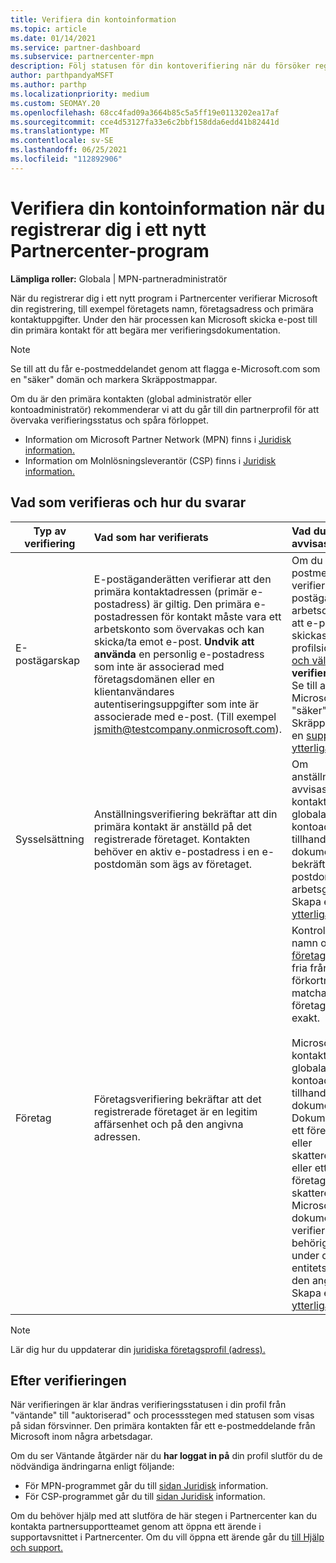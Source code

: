 ```yaml
---
title: Verifiera din kontoinformation
ms.topic: article
ms.date: 01/14/2021
ms.service: partner-dashboard
ms.subservice: partnercenter-mpn
description: Följ statusen för din kontoverifiering när du försöker registrera dig i ett nytt Partnercenter-program. Lär dig hur du tillhandahåller ytterligare information om det behövs.
author: parthpandyaMSFT
ms.author: parthp
ms.localizationpriority: medium
ms.custom: SEOMAY.20
ms.openlocfilehash: 68cc4fad09a3664b85c5a5ff19e0113202ea17af
ms.sourcegitcommit: cce4d53127fa33e6c2bbf158dda6edd41b82441d
ms.translationtype: MT
ms.contentlocale: sv-SE
ms.lasthandoff: 06/25/2021
ms.locfileid: "112892906"
---
```

# <a name="verify-your-account-information-when-you-enroll-in-a-new-partner-center-program"></a>Verifiera din kontoinformation när du registrerar dig i ett nytt Partnercenter-program

**Lämpliga roller:** Globala | MPN-partneradministratör

När du registrerar dig i ett nytt program i Partnercenter verifierar Microsoft din registrering, till exempel företagets namn, företagsadress och primära kontaktuppgifter. Under den här processen kan Microsoft skicka e-post till din primära kontakt för att begära mer verifieringsdokumentation.

>[!NOTE]
>Se till att du får e-postmeddelandet genom att flagga e-Microsoft.com som en "säker" domän och markera Skräppostmappar.

Om du är den primära kontakten (global administratör eller kontoadministratör) rekommenderar vi att du går till din partnerprofil för att övervaka verifieringsstatus och spåra förloppet.

- Information om Microsoft Partner Network (MPN) finns i [Juridisk information.](https://partner.microsoft.com/pcv/accountsettings/connectedpartnerprofile)
- Information om Molnlösningsleverantör (CSP) finns i [Juridisk information.](https://partner.microsoft.com/pcv/accountsettings/partnerprofile)


## <a name="what-is-verified-and-how-to-respond"></a>Vad som verifieras och hur du svarar

| **Typ av verifiering**   | **Vad som har verifierats**   | **Vad du kan göra om det avvisas**                                                                                        |
|----------------------------|:-----------------------------------|:-----------------------------------------------------------------------------------------------------|
| E-postägarskap            | E-postäganderätten verifierar att den primära kontaktadressen (primär e-postadress) är giltig. Den primära e-postadressen för kontakt måste vara ett arbetskonto som övervakas och kan skicka/ta emot e-post. **Undvik att använda** en personlig e-postadress som inte är associerad med företagsdomänen eller en klientanvändares autentiseringsuppgifter som inte är associerade med e-post. (Till exempel jsmith@testcompany.onmicrosoft.com). | Om du inte får e-postmeddelandet om verifiering av e-postägarskap inom en arbetsdag kan du begära att e-postmeddelandet skickas igen. Gå till din profilsida för [MPN eller](https://partner.microsoft.com/pcv/accountsettings/connectedpartnerprofile) [CSP och välj](https://partner.microsoft.com/pcv/accountsettings/partnerprofile) Skicka om **verifieringsmeddelandet.** Se till att flagga e-Microsoft.com som en "säker" domän och markera Skräppostmappar. Skapa en [supportbiljett för ytterligare hjälp.](https://partner.microsoft.com/dashboard/support/csp/servicerequests/create?stage=2&topicid=b818ac05-8091-44a0-f9b4-6bb008a1ef54)|
|Sysselsättning |Anställningsverifiering bekräftar att din primära kontakt är anställd på det registrerade företaget. Kontakten behöver en aktiv e-postadress i en e-postdomän som ägs av företaget.|Om anställningsverifieringen avvisas måste den primära kontakten (vanligtvis din globala administratör eller kontoadministratör) tillhandahålla dokumentation som bekräftar att kontaktens e-postdomän är under arbetsgivares ägarskap. Skapa en [supportbiljett för ytterligare hjälp.](https://partner.microsoft.com/dashboard/support/csp/servicerequests/create?stage=2&topicid=c34a5c81-a111-476d-11a4-81c808c37a6b) |
| Företag   | Företagsverifiering bekräftar att det registrerade företaget är en legitim affärsenhet och på den angivna adressen. | Kontrollera att företagets namn och adress i [företagsprofilen Juridiskt är](https://partner.microsoft.com/pcv/accountsettings/connectedpartnerprofile) fria från stavfel och förkortningar. De måste matcha dina formella företagsregistreringsposter exakt. <br /><br />Microsoft ber den primära kontakten (vanligtvis din globala administratör eller kontoadministratör) att tillhandahålla officiell dokumentation. Dokumentationen kan vara ett företagsregistrerings- eller skatteregistreringscertifikat eller ett kvitto från företagets hemland eller skatteregistreringscertifikat. Microsoft använder den här dokumentationen för att verifiera att företaget har behörighet att göra affärer under det specifika entitetsnamnet och finns på den angivna adressen. Skapa en [supportbiljett för ytterligare hjälp.](https://partner.microsoft.com/dashboard/support/csp/servicerequests/create?stage=2&topicid=52ac28f3-d58f-99d9-9846-3df5a6477c54)|

> [!NOTE]
> Lär dig hur du uppdaterar din [juridiska företagsprofil (adress).](update-your-partner-profile.md)

## <a name="after-verification"></a>Efter verifieringen

När verifieringen är klar ändras verifieringsstatusen i din profil från "väntande" till "auktoriserad" och processstegen med statusen som visas på sidan försvinner. Den primära kontakten får ett e-postmeddelande från Microsoft inom några arbetsdagar. 

Om du ser Väntande åtgärder när du **har loggat in på** din profil slutför du de nödvändiga ändringarna enligt följande:

- För MPN-programmet går du till [sidan Juridisk](https://partner.microsoft.com/pcv/accountsettings/connectedpartnerprofile) information.  
- För CSP-programmet går du till [sidan Juridisk](https://partner.microsoft.com/pcv/accountsettings/partnerprofile) information.

Om du behöver hjälp med att slutföra de här stegen i Partnercenter kan du kontakta partnersupportteamet genom att öppna ett ärende i supportavsnittet i Partnercenter. Om du vill öppna ett ärende går du [till Hjälp och support.](https://partner.microsoft.com/dashboard/support/servicerequests/create?stage=2&topicid=21655de7-7dbb-4927-33a2-f60f45feadf3)
